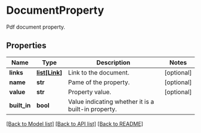 ﻿# DocumentProperty
Pdf document property.

## Properties
Name | Type | Description | Notes
------------ | ------------- | ------------- | -------------
**links** | [**list[Link]**](Link.md) | Link to the document. | [optional] 
**name** | **str** | Pame of the property. | [optional] 
**value** | **str** | Property value. | [optional] 
**built_in** | **bool** | Value indicating whether it is a built-in property. | 

[[Back to Model list]](../README.md#documentation-for-models) [[Back to API list]](../README.md#documentation-for-api-endpoints) [[Back to README]](../README.md)


